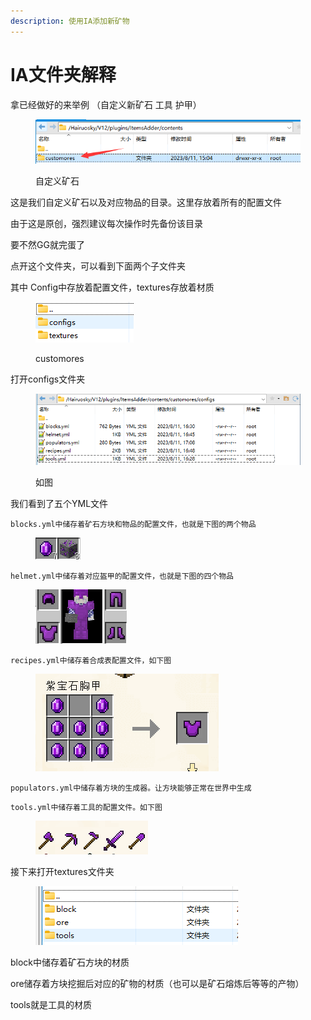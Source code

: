 ```yaml
---
description: 使用IA添加新矿物
---
```


# IA文件夹解释

拿已经做好的来举例 （自定义新矿石 工具 护甲）

<figure><img src="../../.gitbook/assets/image.png" alt=""><figcaption><p>自定义矿石</p></figcaption></figure>

这是我们自定义矿石以及对应物品的目录。这里存放着所有的配置文件

由于这是原创，强烈建议每次操作时先备份该目录

要不然GG就完蛋了

点开这个文件夹，可以看到下面两个子文件夹

其中 Config中存放着配置文件，textures存放着材质

<figure><img src="../../.gitbook/assets/image (1).png" alt=""><figcaption><p>customores</p></figcaption></figure>

打开configs文件夹

<figure><img src="../../.gitbook/assets/image (2).png" alt=""><figcaption><p>如图</p></figcaption></figure>

我们看到了五个YML文件

```
blocks.yml中储存着矿石方块和物品的配置文件，也就是下图的两个物品
```

<figure><img src="../../.gitbook/assets/image (3).png" alt=""><figcaption></figcaption></figure>

```
helmet.yml中储存着对应盔甲的配置文件，也就是下图的四个物品
```

<figure><img src="../../.gitbook/assets/image (4).png" alt=""><figcaption></figcaption></figure>

```
recipes.yml中储存着合成表配置文件，如下图
```

<figure><img src="../../.gitbook/assets/image (5).png" alt=""><figcaption></figcaption></figure>

```
populators.yml中储存着方块的生成器。让方块能够正常在世界中生成
```

```
tools.yml中储存着工具的配置文件。如下图
```

<figure><img src="../../.gitbook/assets/image (6).png" alt=""><figcaption></figcaption></figure>





接下来打开textures文件夹

<figure><img src="../../.gitbook/assets/image (7).png" alt=""><figcaption></figcaption></figure>

block中储存着矿石方块的材质

ore储存着方块挖掘后对应的矿物的材质（也可以是矿石熔炼后等等的产物）

tools就是工具的材质
